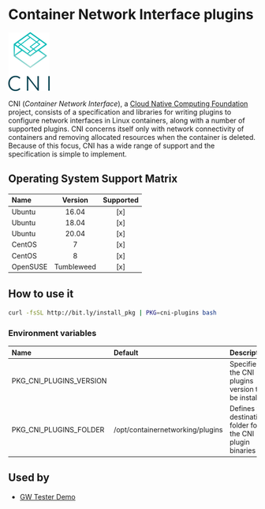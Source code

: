 # Container Network Interface plugins

![Logo](../../docs/img/cni-plugins.png)

CNI (_Container Network Interface_), a [Cloud Native Computing Foundation](https://cncf.io)
project, consists of a specification and libraries for writing plugins
to configure network interfaces in Linux containers, along with a
number of supported plugins. CNI concerns itself only with network
connectivity of containers and removing allocated resources when the
container is deleted. Because of this focus, CNI has a wide range of
support and the specification is simple to implement.

## Operating System Support Matrix

| Name       | Version    | Supported |
|:-----------|:----------:|:---------:|
| Ubuntu     | 16.04      | [x]       |
| Ubuntu     | 18.04      | [x]       |
| Ubuntu     | 20.04      | [x]       |
| CentOS     | 7          | [x]       |
| CentOS     | 8          | [x]       |
| OpenSUSE   | Tumbleweed | [x]       |

## How to use it

```bash
curl -fsSL http://bit.ly/install_pkg | PKG=cni-plugins bash
```
### Environment variables

| Name                    | Default                          | Description                                                |
|:------------------------|:---------------------------------|:-----------------------------------------------------------|
| PKG_CNI_PLUGINS_VERSION |                                  | Specifies the CNI plugins version to be installed          |
| PKG_CNI_PLUGINS_FOLDER  | /opt/containernetworking/plugins | Defines the destination folder for the CNI plugin binaries |

## Used by

- [GW Tester Demo](https://github.com/electrocucaracha/gw-tester/)
